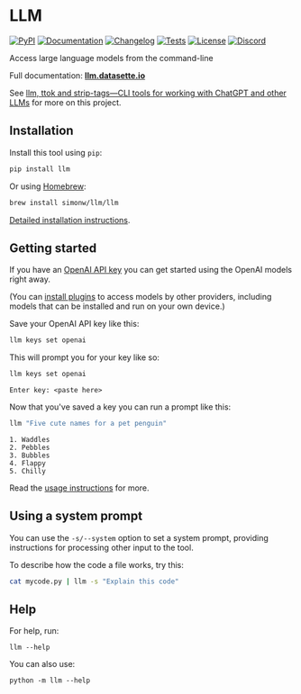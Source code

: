 # LLM

[![PyPI](https://img.shields.io/pypi/v/llm.svg)](https://pypi.org/project/llm/)
[![Documentation](https://readthedocs.org/projects/llm/badge/?version=latest)](https://llm.datasette.io/)
[![Changelog](https://img.shields.io/github/v/release/simonw/llm?include_prereleases&label=changelog)](https://llm.datasette.io/en/stable/changelog.html)
[![Tests](https://github.com/simonw/llm/workflows/Test/badge.svg)](https://github.com/simonw/llm/actions?query=workflow%3ATest)
[![License](https://img.shields.io/badge/license-Apache%202.0-blue.svg)](https://github.com/simonw/llm/blob/main/LICENSE)
[![Discord](https://img.shields.io/discord/823971286308356157?label=discord)](https://datasette.io/discord-llm)

Access large language models from the command-line

Full documentation: **[llm.datasette.io](https://llm.datasette.io/)**

See [llm, ttok and strip-tags—CLI tools for working with ChatGPT and other LLMs](https://simonwillison.net/2023/May/18/cli-tools-for-llms/) for more on this project.

## Installation

Install this tool using `pip`:
```bash
pip install llm
```
Or using [Homebrew](https://brew.sh/):
```bash
brew install simonw/llm/llm
```
[Detailed installation instructions](https://llm.datasette.io/en/stable/setup.html).

## Getting started

If you have an [OpenAI API key](https://platform.openai.com/account/api-keys) you can get started using the OpenAI models right away.

(You can [install plugins](https://github.com/simonw/llm-plugins) to access models by other providers, including models that can be installed and run on your own device.)

Save your OpenAI API key like this:

```bash
llm keys set openai
```
This will prompt you for your key like so:
```bash
llm keys set openai
```
```
Enter key: <paste here>
```
Now that you've saved a key you can run a prompt like this:
```bash
llm "Five cute names for a pet penguin"
```
```
1. Waddles
2. Pebbles
3. Bubbles
4. Flappy
5. Chilly
```
Read the [usage instructions](https://llm.datasette.io/en/stable/usage.html) for more.

## Using a system prompt

You can use the `-s/--system` option to set a system prompt, providing instructions for processing other input to the tool.

To describe how the code a file works, try this:

```bash
cat mycode.py | llm -s "Explain this code"
```


## Help

For help, run:

    llm --help

You can also use:

    python -m llm --help

